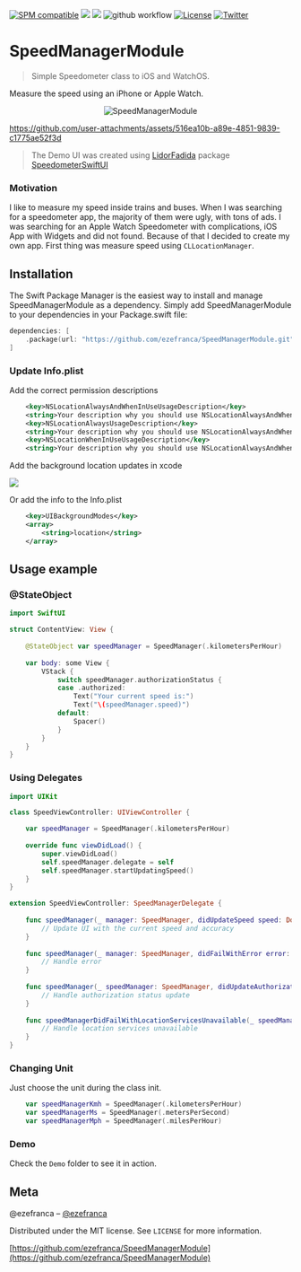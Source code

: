 <p align="center" >
</p>

[![SPM compatible](https://img.shields.io/badge/SPM-compatible-4BC51D.svg?style=flat)](https://github.com/apple/swift-package-manager)
[![](https://img.shields.io/endpoint?url=https%3A%2F%2Fswiftpackageindex.com%2Fapi%2Fpackages%2Fezefranca%2FSpeedManagerModule%2Fbadge%3Ftype%3Dswift-versions)](https://swiftpackageindex.com/ezefranca/SpeedManagerModule)
[![](https://img.shields.io/endpoint?url=https%3A%2F%2Fswiftpackageindex.com%2Fapi%2Fpackages%2Fezefranca%2FSpeedManagerModule%2Fbadge%3Ftype%3Dplatforms)](https://swiftpackageindex.com/ezefranca/SpeedManagerModule)
![github workflow](https://github.com/ezefranca/SpeedManagerModule/actions/workflows/swift.yml/badge.svg)
[![License][license-image]][license-url]
[![Twitter](https://img.shields.io/badge/twitter-@ezefranca-blue.svg?style=flat)](http://twitter.com/ezefranca)

# SpeedManagerModule
> Simple Speedometer class to iOS and WatchOS.

Measure the speed using an iPhone or Apple Watch.

<p align="center" >
  <img src="https://github.com/ezefranca/SpeedManagerModule/blob/main/banner.jpg" alt="SpeedManagerModule" title="SpeedManagerModule">
</p>

https://github.com/user-attachments/assets/516ea10b-a89e-4851-9839-c1775ae52f3d

> The Demo UI was created using [LidorFadida](https://github.com/LidorFadida/) package [SpeedometerSwiftUI](https://github.com/LidorFadida/SpeedometerSwiftUI)

### Motivation

I like to measure my speed inside trains and buses. When I was searching for a speedometer app, the majority of them were ugly, with tons of ads. I was searching for an Apple Watch Speedometer with complications, iOS App with Widgets and did not found. Because of that I decided to create my own app. First thing was measure speed using `CLLocationManager`.

## Installation

The Swift Package Manager is the easiest way to install and manage SpeedManagerModule as a dependency.
Simply add SpeedManagerModule to your dependencies in your Package.swift file:

```swift
dependencies: [
    .package(url: "https://github.com/ezefranca/SpeedManagerModule.git")
]
```

### Update Info.plist

Add the correct permission descriptions

```xml
    <key>NSLocationAlwaysAndWhenInUseUsageDescription</key>
    <string>Your description why you should use NSLocationAlwaysAndWhenInUseUsageDescription</string>
    <key>NSLocationAlwaysUsageDescription</key>
    <string>Your description why you should use NSLocationAlwaysAndWhenInUseUsageDescription</string>
    <key>NSLocationWhenInUseUsageDescription</key>
    <string>Your description why you should use NSLocationAlwaysAndWhenInUseUsageDescription</string>
```

Add the background location updates in xcode

![](https://raw.githubusercontent.com/ezefranca/SpeedManagerModule/main/.github/backgroundmodes.png)

Or add the info to the Info.plist

```xml
    <key>UIBackgroundModes</key>
    <array>
        <string>location</string>
    </array>
```

## Usage example

### @StateObject

```swift
import SwiftUI

struct ContentView: View {
    
    @StateObject var speedManager = SpeedManager(.kilometersPerHour)
    
    var body: some View {
        VStack {
            switch speedManager.authorizationStatus {
            case .authorized:
                Text("Your current speed is:")
                Text("\(speedManager.speed)")
            default:
                Spacer()
            }
        }
    }
}
```

### Using Delegates

```swift
import UIKit

class SpeedViewController: UIViewController {

    var speedManager = SpeedManager(.kilometersPerHour)
    
    override func viewDidLoad() {
        super.viewDidLoad()
        self.speedManager.delegate = self
        self.speedManager.startUpdatingSpeed()
    }
}

extension SpeedViewController: SpeedManagerDelegate {
    
    func speedManager(_ manager: SpeedManager, didUpdateSpeed speed: Double, speedAccuracy: Double) {
        // Update UI with the current speed and accuracy
    }
    
    func speedManager(_ manager: SpeedManager, didFailWithError error: Error) {
        // Handle error
    }
    
    func speedManager(_ speedManager: SpeedManager, didUpdateAuthorizationStatus status: SpeedManagerAuthorizationStatus) {
        // Handle authorization status update
    }
    
    func speedManagerDidFailWithLocationServicesUnavailable(_ speedManager: SpeedManager) {
        // Handle location services unavailable
    }
}
```

### Changing Unit

Just choose the unit during the class init.

```swift
    var speedManagerKmh = SpeedManager(.kilometersPerHour)
    var speedManagerMs = SpeedManager(.metersPerSecond)
    var speedManagerMph = SpeedManager(.milesPerHour)
```

### Demo 

Check the `Demo` folder to see it in action.


## Meta

@ezefranca – [@ezefranca](https://twitter.com/ezefranca) 

Distributed under the MIT license. See `LICENSE` for more information.

[https://github.com/ezefranca/SpeedManagerModule](https://github.com/ezefranca/SpeedManagerModule)

[swift-image]:https://img.shields.io/badge/swift-5.0-orange.svg
[swift-url]: https://swift.org/
[license-image]: https://img.shields.io/badge/License-MIT-blue.svg
[license-url]: https://github.com/git/git-scm.com/blob/main/MIT-LICENSE.txt

